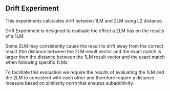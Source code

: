## Drift Experiment ##


This experiments calculates drift between 1LM and 2LM using L2 distance.

Drift Experiment is designed to evaluate the effect a 2LM has on the results of a 1LM.

Some 2LM may consistently cause the result to drift away from the correct result (the distance between the 2LM result vector and the exact match is larger then the distance between the 1LM result vector and the exact match when following specific 1LMs.

To facilitate this evaluation we require the results of evaluating the 1LM and the 2LM to consistent with each other and therefore require a distance measure based on similarity norm that ensures subadditivity.